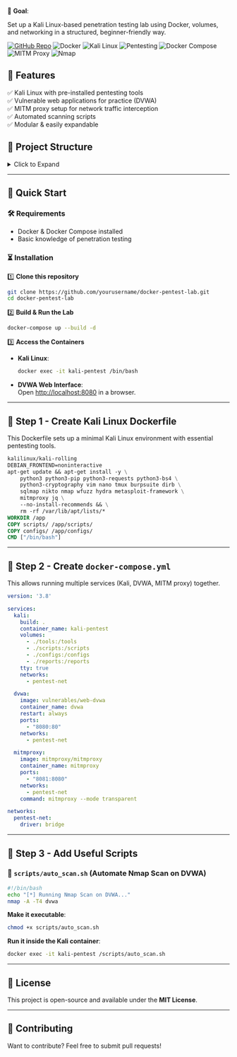 🚀 **Goal**: 
  
  Set up a Kali Linux-based penetration testing lab using Docker, volumes, and networking in a structured, beginner-friendly way. 

[![GitHub Repo](https://img.shields.io/badge/GitHub-Repo-black?logo=github)](https://github.com/JessicaIveyAllen)
![Docker](https://img.shields.io/badge/Docker-Ready-blue?logo=docker)
![Kali Linux](https://img.shields.io/badge/Kali_Linux-Rolling-blue?logo=linux)
![Pentesting](https://img.shields.io/badge/Pentesting-Lab-green)
![Docker Compose](https://img.shields.io/badge/Docker_Compose-Supported-blue?logo=docker)
![MITM Proxy](https://img.shields.io/badge/MITM_Proxy-Enabled-orange?logo=burpsuite)
![Nmap](https://img.shields.io/badge/Nmap-Installed-blue?logo=nmap)

## 📌 Features  
✅ Kali Linux with pre-installed pentesting tools  
✅ Vulnerable web applications for practice (DVWA)  
✅ MITM proxy setup for network traffic interception  
✅ Automated scanning scripts  
✅ Modular & easily expandable  

## 📂 Project Structure  

<details>
<summary>Click to Expand</summary>

```plaintext
pentest-lab/
│── docker-compose.yml           # Define services
│── Dockerfile                   # Kali Linux setup with tools
│── tools/                       
│   ├── wordlists/               # Placeholder for wordlists (SecLists, RockYou, etc.)
│   ├── exploits/                # Store custom exploits or downloaded ones
│   ├── reports/                 # Keep scan logs and test reports
│── scripts/                     
│   ├── auto_scan.sh             # Automate Nmap scanning
│   ├── proxy_setup.sh           # Automate BurpSuite proxy setup
│── configs/                     
│   ├── burpsuite.conf           # Custom BurpSuite config (optional)
│   ├── mitmproxy.conf           # Custom MITMProxy config (optional)
│── targets/                     
│   ├── vulnerable-web/          # Docker-based test targets (e.g., DVWA, Metasploitable)
│── README.md                    # Instructions & Documentation
```

</details>

---

## 🚀 Quick Start  

### 🛠️ Requirements  

- Docker & Docker Compose installed  
- Basic knowledge of penetration testing  

### ⏳ Installation  

1️⃣ **Clone this repository**  
```bash
git clone https://github.com/yourusername/docker-pentest-lab.git
cd docker-pentest-lab
```

2️⃣ **Build & Run the Lab**  
```bash
docker-compose up --build -d
```

3️⃣ **Access the Containers**  

- **Kali Linux**:  
  ```bash
  docker exec -it kali-pentest /bin/bash
  ```
- **DVWA Web Interface**:  
  Open [http://localhost:8080](http://localhost:8080) in a browser.

---

## 🔹 Step 1 - Create Kali Linux Dockerfile  

This Dockerfile sets up a minimal Kali Linux environment with essential pentesting tools.

```Dockerfile
kalilinux/kali-rolling
DEBIAN_FRONTEND=noninteractive
apt-get update && apt-get install -y \
    python3 python3-pip python3-requests python3-bs4 \
    python3-cryptography vim nano tmux burpsuite dirb \
    sqlmap nikto nmap wfuzz hydra metasploit-framework \
    mitmproxy jq \
    --no-install-recommends && \
    rm -rf /var/lib/apt/lists/*
WORKDIR /app
COPY scripts/ /app/scripts/
COPY configs/ /app/configs/
CMD ["/bin/bash"]
```

---

## 🔹 Step 2 - Create `docker-compose.yml`  

This allows running multiple services (Kali, DVWA, MITM proxy) together.

```yaml
version: '3.8'

services:
  kali:
    build: .
    container_name: kali-pentest
    volumes:
      - ./tools:/tools
      - ./scripts:/scripts
      - ./configs:/configs
      - ./reports:/reports
    tty: true
    networks:
      - pentest-net

  dvwa:
    image: vulnerables/web-dvwa
    container_name: dvwa
    restart: always
    ports:
      - "8080:80"
    networks:
      - pentest-net

  mitmproxy:
    image: mitmproxy/mitmproxy
    container_name: mitmproxy
    ports:
      - "8081:8080"
    networks:
      - pentest-net
    command: mitmproxy --mode transparent

networks:
  pentest-net:
    driver: bridge
```

---

## 🔹 Step 3 - Add Useful Scripts  

### 📌 `scripts/auto_scan.sh` (Automate Nmap Scan on DVWA)  

```bash
#!/bin/bash
echo "[*] Running Nmap Scan on DVWA..."
nmap -A -T4 dvwa
```

**Make it executable**:  
```bash
chmod +x scripts/auto_scan.sh
```

**Run it inside the Kali container**:  
```bash
docker exec -it kali-pentest /scripts/auto_scan.sh
```

---

## 📜 License  

This project is open-source and available under the **MIT License**.

---

## 💬 Contributing  

Want to contribute? Feel free to submit pull requests!  

